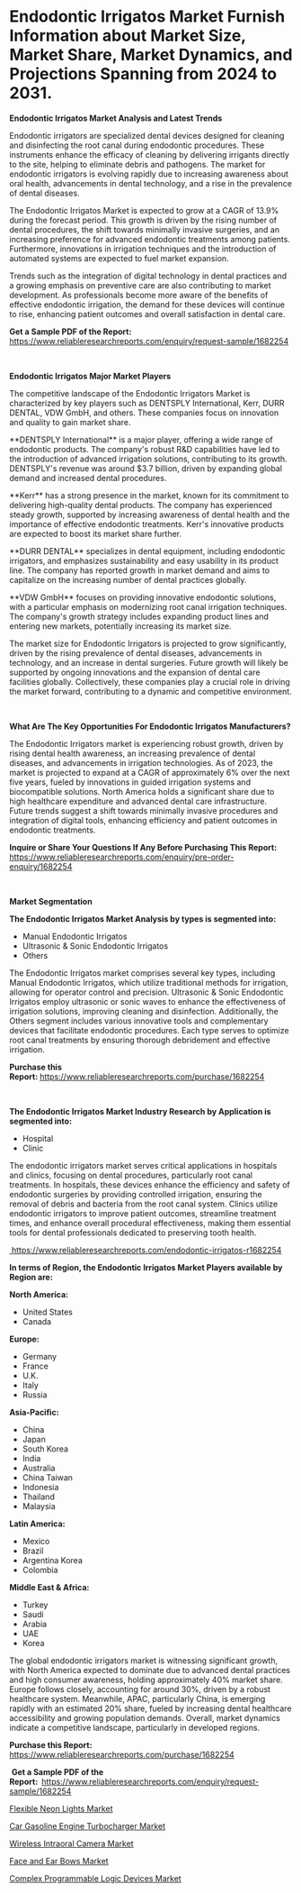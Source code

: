 <p><h1>Endodontic Irrigatos Market Furnish Information about Market Size, Market Share, Market Dynamics, and Projections Spanning from 2024 to 2031.</h1></p><p><strong>Endodontic Irrigatos Market Analysis and Latest Trends</strong></p>
<p><p>Endodontic irrigators are specialized dental devices designed for cleaning and disinfecting the root canal during endodontic procedures. These instruments enhance the efficacy of cleaning by delivering irrigants directly to the site, helping to eliminate debris and pathogens. The market for endodontic irrigators is evolving rapidly due to increasing awareness about oral health, advancements in dental technology, and a rise in the prevalence of dental diseases. </p><p>The Endodontic Irrigatos Market is expected to grow at a CAGR of 13.9% during the forecast period. This growth is driven by the rising number of dental procedures, the shift towards minimally invasive surgeries, and an increasing preference for advanced endodontic treatments among patients. Furthermore, innovations in irrigation techniques and the introduction of automated systems are expected to fuel market expansion. </p><p>Trends such as the integration of digital technology in dental practices and a growing emphasis on preventive care are also contributing to market development. As professionals become more aware of the benefits of effective endodontic irrigation, the demand for these devices will continue to rise, enhancing patient outcomes and overall satisfaction in dental care.</p></p>
<p><strong>Get a Sample PDF of the Report:&nbsp;</strong> <a href="https://www.reliableresearchreports.com/enquiry/request-sample/1682254?utm_campaign=5&utm_medium=2&utm_source=Github&utm_content=ia&utm_term=01102024&utm_id=endodontic-irrigatos">https://www.reliableresearchreports.com/enquiry/request-sample/1682254</a></p>
<p>&nbsp;</p>
<p><strong>Endodontic Irrigatos Major Market Players</strong></p>
<p><p>The competitive landscape of the Endodontic Irrigators Market is characterized by key players such as DENTSPLY International, Kerr, DURR DENTAL, VDW GmbH, and others. These companies focus on innovation and quality to gain market share.</p><p>**DENTSPLY International** is a major player, offering a wide range of endodontic products. The company's robust R&D capabilities have led to the introduction of advanced irrigation solutions, contributing to its growth. DENTSPLY's revenue was around $3.7 billion, driven by expanding global demand and increased dental procedures.</p><p>**Kerr** has a strong presence in the market, known for its commitment to delivering high-quality dental products. The company has experienced steady growth, supported by increasing awareness of dental health and the importance of effective endodontic treatments. Kerr's innovative products are expected to boost its market share further.</p><p>**DURR DENTAL** specializes in dental equipment, including endodontic irrigators, and emphasizes sustainability and easy usability in its product line. The company has reported growth in market demand and aims to capitalize on the increasing number of dental practices globally.</p><p>**VDW GmbH** focuses on providing innovative endodontic solutions, with a particular emphasis on modernizing root canal irrigation techniques. The company's growth strategy includes expanding product lines and entering new markets, potentially increasing its market size.</p><p>The market size for Endodontic Irrigators is projected to grow significantly, driven by the rising prevalence of dental diseases, advancements in technology, and an increase in dental surgeries. Future growth will likely be supported by ongoing innovations and the expansion of dental care facilities globally. Collectively, these companies play a crucial role in driving the market forward, contributing to a dynamic and competitive environment.</p></p>
<p>&nbsp;</p>
<p><strong>What Are The Key Opportunities For Endodontic Irrigatos Manufacturers?</strong></p>
<p><p>The Endodontic Irrigators market is experiencing robust growth, driven by rising dental health awareness, an increasing prevalence of dental diseases, and advancements in irrigation technologies. As of 2023, the market is projected to expand at a CAGR of approximately 6% over the next five years, fueled by innovations in guided irrigation systems and biocompatible solutions. North America holds a significant share due to high healthcare expenditure and advanced dental care infrastructure. Future trends suggest a shift towards minimally invasive procedures and integration of digital tools, enhancing efficiency and patient outcomes in endodontic treatments.</p></p>
<p><strong>Inquire or Share Your Questions If Any Before Purchasing This Report:</strong> <a href="https://www.reliableresearchreports.com/enquiry/pre-order-enquiry/1682254?utm_campaign=5&utm_medium=2&utm_source=Github&utm_content=ia&utm_term=01102024&utm_id=endodontic-irrigatos">https://www.reliableresearchreports.com/enquiry/pre-order-enquiry/1682254</a></p>
<p>&nbsp;</p>
<p><strong>Market Segmentation</strong></p>
<p><strong>The Endodontic Irrigatos Market Analysis by types is segmented into:</strong></p>
<p><ul><li>Manual Endodontic Irrigatos</li><li>Ultrasonic & Sonic Endodontic Irrigatos</li><li>Others</li></ul></p>
<p><p>The Endodontic Irrigatos market comprises several key types, including Manual Endodontic Irrigatos, which utilize traditional methods for irrigation, allowing for operator control and precision. Ultrasonic & Sonic Endodontic Irrigatos employ ultrasonic or sonic waves to enhance the effectiveness of irrigation solutions, improving cleaning and disinfection. Additionally, the Others segment includes various innovative tools and complementary devices that facilitate endodontic procedures. Each type serves to optimize root canal treatments by ensuring thorough debridement and effective irrigation.</p></p>
<p><strong>Purchase this Report:&nbsp;</strong><a href="https://www.reliableresearchreports.com/purchase/1682254?utm_campaign=5&utm_medium=2&utm_source=Github&utm_content=ia&utm_term=01102024&utm_id=endodontic-irrigatos">https://www.reliableresearchreports.com/purchase/1682254</a></p>
<p>&nbsp;</p>
<p><strong>The Endodontic Irrigatos Market Industry Research by Application is segmented into:</strong></p>
<p><ul><li>Hospital</li><li>Clinic</li></ul></p>
<p><p>The endodontic irrigators market serves critical applications in hospitals and clinics, focusing on dental procedures, particularly root canal treatments. In hospitals, these devices enhance the efficiency and safety of endodontic surgeries by providing controlled irrigation, ensuring the removal of debris and bacteria from the root canal system. Clinics utilize endodontic irrigators to improve patient outcomes, streamline treatment times, and enhance overall procedural effectiveness, making them essential tools for dental professionals dedicated to preserving tooth health.</p></p>
<p><a href="https://www.reliableresearchreports.com/endodontic-irrigatos-r1682254?utm_campaign=5&utm_medium=2&utm_source=Github&utm_content=ia&utm_term=01102024&utm_id=endodontic-irrigatos">&nbsp;https://www.reliableresearchreports.com/endodontic-irrigatos-r1682254</a></p>
<p><strong>In terms of Region, the Endodontic Irrigatos Market Players available by Region are:</strong></p>
<p>
    <p> <strong> North America: </strong>
        <ul>
            <li>United States</li>
            <li>Canada</li>
        </ul>
        </p> 
    <p> <strong> Europe: </strong>
        <ul>
            <li>Germany</li>
            <li>France</li>
            <li>U.K.</li>
            <li>Italy</li>
            <li>Russia</li>
        </ul>
        </p> 
    <p> <strong> Asia-Pacific: </strong>
        <ul>
            <li>China</li>
            <li>Japan</li>
            <li>South Korea</li>
            <li>India</li>
            <li>Australia</li>
            <li>China Taiwan</li>
            <li>Indonesia</li>
            <li>Thailand</li>
            <li>Malaysia</li>
        </ul>
        </p> 
    <p> <strong> Latin America: </strong>
        <ul>
            <li>Mexico</li>
            <li>Brazil</li>
            <li>Argentina Korea</li>
            <li>Colombia</li>
        </ul>
        </p> 
    <p> <strong> Middle East & Africa: </strong>
        <ul>
            <li>Turkey</li>
            <li>Saudi</li>
            <li>Arabia</li>
            <li>UAE</li>
            <li>Korea</li>
        </ul>
    </p>
    </p>
<p><p>The global endodontic irrigators market is witnessing significant growth, with North America expected to dominate due to advanced dental practices and high consumer awareness, holding approximately 40% market share. Europe follows closely, accounting for around 30%, driven by a robust healthcare system. Meanwhile, APAC, particularly China, is emerging rapidly with an estimated 20% share, fueled by increasing dental healthcare accessibility and growing population demands. Overall, market dynamics indicate a competitive landscape, particularly in developed regions.</p></p>
<p><strong>Purchase this Report: </strong><a href="https://www.reliableresearchreports.com/purchase/1682254?utm_campaign=5&utm_medium=2&utm_source=Github&utm_content=ia&utm_term=01102024&utm_id=endodontic-irrigatos">https://www.reliableresearchreports.com/purchase/1682254</a></p>
<p>&nbsp;<strong>Get a Sample PDF of the Report:&nbsp;&nbsp;</strong><a href="https://www.reliableresearchreports.com/enquiry/request-sample/1682254?utm_campaign=5&utm_medium=2&utm_source=Github&utm_content=ia&utm_term=01102024&utm_id=endodontic-irrigatos">https://www.reliableresearchreports.com/enquiry/request-sample/1682254</a></p>
<p><strong></strong></p>
<p><p><a href="https://issuu.com/reportprime-2/docs/flexible-neon-lights-market-size-20_41b15fd8bf048e?utm_campaign=5&utm_medium=2&utm_source=Github&utm_content=ia&utm_term=01102024&utm_id=endodontic-irrigatos">Flexible Neon Lights Market</a></p><p><a href="https://medium.com/@vanessa.grant665567/car-gasoline-engine-turbocharger-market-overview-global-market-trends-and-future-prospects-from-2ec276852052?utm_campaign=5&utm_medium=2&utm_source=Github&utm_content=ia&utm_term=01102024&utm_id=endodontic-irrigatos">Car Gasoline Engine Turbocharger Market</a></p><p><a href="https://github.com/AnnDiaz698/Market-Research-Report-List-1/blob/main/wireless-intraoral-camera-market.md?utm_campaign=5&utm_medium=2&utm_source=Github&utm_content=ia&utm_term=01102024&utm_id=endodontic-irrigatos">Wireless Intraoral Camera Market</a></p><p><a href="https://github.com/NargisHussain75/Market-Research-Report-List-1/blob/main/face-and-ear-bows-market.md?utm_campaign=5&utm_medium=2&utm_source=Github&utm_content=ia&utm_term=01102024&utm_id=endodontic-irrigatos">Face and Ear Bows Market</a></p><p><a href="https://www.linkedin.com/pulse/global-market-pulse-trends-growth-analysis-complex-programmable-os5zf?utm_campaign=5&utm_medium=2&utm_source=Github&utm_content=ia&utm_term=01102024&utm_id=endodontic-irrigatos">Complex Programmable Logic Devices Market</a></p></p>